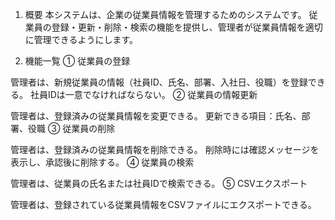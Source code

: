 1. 概要
本システムは、企業の従業員情報を管理するためのシステムです。
従業員の登録・更新・削除・検索の機能を提供し、管理者が従業員情報を適切に管理できるようにします。

2. 機能一覧
① 従業員の登録

管理者は、新規従業員の情報（社員ID、氏名、部署、入社日、役職）を登録できる。
社員IDは一意でなければならない。
② 従業員の情報更新

管理者は、登録済みの従業員情報を変更できる。
更新できる項目：氏名、部署、役職
③ 従業員の削除

管理者は、登録済みの従業員情報を削除できる。
削除時には確認メッセージを表示し、承認後に削除する。
④ 従業員の検索

管理者は、従業員の氏名または社員IDで検索できる。
⑤ CSVエクスポート

管理者は、登録されている従業員情報をCSVファイルにエクスポートできる。